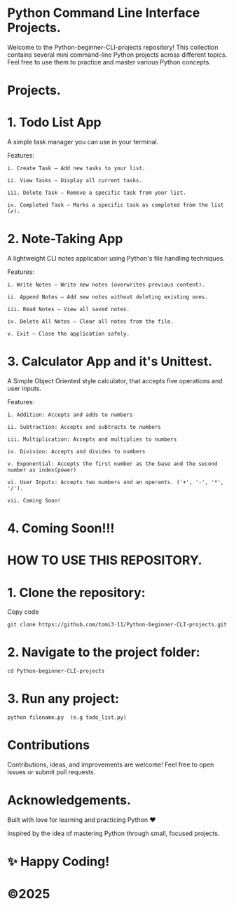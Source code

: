 # Python Command Line Interface Projects.

Welcome to the Python-beginner-CLI-projects repository!
This collection contains several mini command-line Python projects across different topics.
Feel free to use them to practice and master various Python concepts.

# Projects.
# 1. Todo List App
A simple task manager you can use in your terminal.

Features:

	i. Create Task — Add new tasks to your list.

	ii. View Tasks — Display all current tasks.

	iii. Delete Task — Remove a specific task from your list.

	iv. Completed Task — Marks a specific task as completed from the list (✔).

# 2. Note-Taking App
A lightweight CLI notes application using Python's file handling techniques.

Features:

	i. Write Notes — Write new notes (overwrites previous content).

	ii. Append Notes — Add new notes without deleting existing ones.

	iii. Read Notes — View all saved notes.

	iv. Delete All Notes — Clear all notes from the file.

	v. Exit — Close the application safely.

# 3. Calculator App and it's Unittest.
A Simple Object Oriented style calculator, that accepts five operations and user inputs.

Features:

	i. Addition: Accepts and adds to numbers

	ii. Subtraction: Accepts and subtracts to numbers

	iii. Multiplication: Accepts and multiplies to numbers

	iv. Division: Accepts and divides to numbers

	v. Exponential: Accepts the first number as the base and the second number as index(power)

	vi. User Inputs: Accepts two numbers and an operants. ('+', '-', '*', '/').

	vii. Coming Soon!

# 4. Coming Soon!!!


# HOW TO USE THIS REPOSITORY.

# 1. Clone the repository:

Copy code

	git clone https://github.com/tomi3-11/Python-beginner-CLI-projects.git

# 2. Navigate to the project folder:

	cd Python-beginner-CLI-projects

# 3. Run any project:

	python filename.py  (e.g todo_list.py)

# Contributions
Contributions, ideas, and improvements are welcome!
Feel free to open issues or submit pull requests.


# Acknowledgements.
Built with love for learning and practicing Python ❤️

Inspired by the idea of mastering Python through small, focused projects.

# ✨ Happy Coding!

# ©2025
